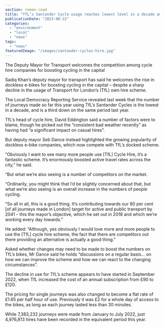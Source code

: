 ```yaml
---
section: roman-road
title: "TfL’s Santander Cycle usage reaches lowest level in a decade amid growing popularity of dockless e-bikes"
publicationDate: "2023-08-22"
categories: 
  - "environment"
  - "local"
  - "news"
tags: 
  - "news"
featuredImage: "/images/santander-cycles-hire.jpg"
---
```


The Deputy Mayor for Transport welcomes the competition among cycle hire companies for boosting cycling in the capital

Sadiq Khan’s deputy mayor for transport has said he welcomes the rise in dockless e-bikes for boosting cycling in the capital – despite a sharp decline in the usage of Transport for London’s (TfL) own hire scheme.

The Local Democracy Reporting Service revealed last week that the number of journeys made so far this year using TfL’s Santander Cycles is the lowest in a decade, and is a third down on the same period last year.

TfL’s head of cycle hire, David Eddington said a number of factors were to blame, though he picked out the “consistent bad weather recently” as having had “a significant impact on casual hires”.

But deputy mayor Seb Dance instead highlighted the growing popularity of dockless e-bike companies, which now compete with TfL’s docked scheme.

“Obviously I want to see many more people use \[TfL\] Cycle Hire, it’s a fantastic scheme. It’s enormously boosted active travel rates across the city,” he said.

“But what we’re also seeing is a number of competitors on the market.

“Ordinarily, you might think that I’d be slightly concerned about that, but what we’re also seeing is an overall increase in the numbers of people cycling.

“So all in all, this is a good thing. It’s contributing towards our 80 per cent \[of all journeys made in London\] target for active and public transport by 2041 – this the mayor’s objective, which he set out in 2018 and which we’re working every day towards.”

He added: “Although, yes obviously I would love more and more people to use the \[TfL\] cycle hire scheme, the fact that there are competitors out there providing an alternative is actually a good thing.”

Asked whether changes may need to be made to boost the numbers on TfL’s bikes, Mr Dance said he holds “discussions on a regular basis… on how we can improve the scheme and how we can react to the changing circumstances”.

The decline in use for TfL’s scheme appears to have started in September 2022, when TfL increased the cost of an annual subscription from £90 to £120.

The pricing for single journeys was also changed to become a flat rate of £1.65 per half hour of use. Previously it was £2 for a whole day of access to the bikes, as long as each journey lasted less than 30 minutes.

While 7,383,232 journeys were made from January to July 2022, just 4,976,813 hires have been recorded in the equivalent period this year.

